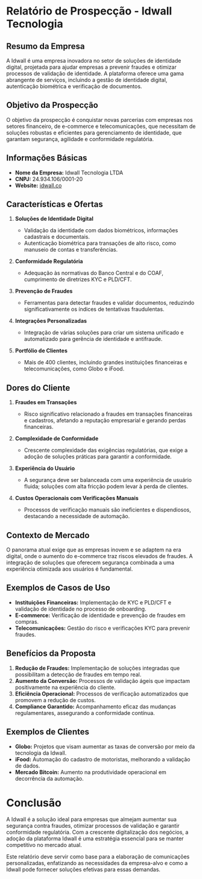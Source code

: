 # Relatório de Prospecção - Idwall Tecnologia

## Resumo da Empresa
A Idwall é uma empresa inovadora no setor de soluções de identidade digital, projetada para ajudar empresas a prevenir fraudes e otimizar processos de validação de identidade. A plataforma oferece uma gama abrangente de serviços, incluindo a gestão de identidade digital, autenticação biométrica e verificação de documentos.

## Objetivo da Prospecção
O objetivo da prospecção é conquistar novas parcerias com empresas nos setores financeiro, de e-commerce e telecomunicações, que necessitam de soluções robustas e eficientes para gerenciamento de identidade, que garantam segurança, agilidade e conformidade regulatória.

## Informações Básicas
- **Nome da Empresa:** Idwall Tecnologia LTDA
- **CNPJ:** 24.934.106/0001-20
- **Website:** [idwall.co](https://idwall.co)

## Características e Ofertas
1. **Soluções de Identidade Digital**
   - Validação da identidade com dados biométricos, informações cadastrais e documentais.
   - Autenticação biométrica para transações de alto risco, como manuseio de contas e transferências.

2. **Conformidade Regulatória**
   - Adequação às normativas do Banco Central e do COAF, cumprimento de diretrizes KYC e PLD/CFT.

3. **Prevenção de Fraudes**
   - Ferramentas para detectar fraudes e validar documentos, reduzindo significativamente os índices de tentativas fraudulentas.

4. **Integrações Personalizadas**
   - Integração de várias soluções para criar um sistema unificado e automatizado para gerência de identidade e antifraude.

5. **Portfólio de Clientes**
   - Mais de 400 clientes, incluindo grandes instituições financeiras e telecomunicações, como Globo e iFood.

## Dores do Cliente
1. **Fraudes em Transações**
   - Risco significativo relacionado a fraudes em transações financeiras e cadastros, afetando a reputação empresarial e gerando perdas financeiras.

2. **Complexidade de Conformidade**
   - Crescente complexidade das exigências regulatórias, que exige a adoção de soluções práticas para garantir a conformidade.

3. **Experiência do Usuário**
   - A segurança deve ser balanceada com uma experiência de usuário fluida; soluções com alta fricção podem levar à perda de clientes.

4. **Custos Operacionais com Verificações Manuais**
   - Processos de verificação manuais são ineficientes e dispendiosos, destacando a necessidade de automação.

## Contexto de Mercado
O panorama atual exige que as empresas inovem e se adaptem na era digital, onde o aumento do e-commerce traz riscos elevados de fraudes. A integração de soluções que oferecem segurança combinada a uma experiência otimizada aos usuários é fundamental.

## Exemplos de Casos de Uso
- **Instituições Financeiras:** Implementação de KYC e PLD/CFT e validação de identidade no processo de onboarding.
- **E-commerce:** Verificação de identidade e prevenção de fraudes em compras.
- **Telecomunicações:** Gestão do risco e verificações KYC para prevenir fraudes.

## Benefícios da Proposta
1. **Redução de Fraudes:** Implementação de soluções integradas que possibilitam a detecção de fraudes em tempo real.
2. **Aumento da Conversão:** Processos de validação ágeis que impactam positivamente na experiência do cliente.
3. **Eficiência Operacional:** Processos de verificação automatizados que promovem a redução de custos.
4. **Compliance Garantido:** Acompanhamento eficaz das mudanças regulamentares, assegurando a conformidade contínua.

## Exemplos de Clientes
- **Globo:** Projetos que visam aumentar as taxas de conversão por meio da tecnologia da Idwall.
- **iFood:** Automação do cadastro de motoristas, melhorando a validação de dados.
- **Mercado Bitcoin:** Aumento na produtividade operacional em decorrência da automação.

# Conclusão
A Idwall é a solução ideal para empresas que almejam aumentar sua segurança contra fraudes, otimizar processos de validação e garantir conformidade regulatória. Com a crescente digitalização dos negócios, a adoção da plataforma Idwall é uma estratégia essencial para se manter competitivo no mercado atual.

Este relatório deve servir como base para a elaboração de comunicações personalizadas, enfatizando as necessidades da empresa-alvo e como a Idwall pode fornecer soluções efetivas para essas demandas.
